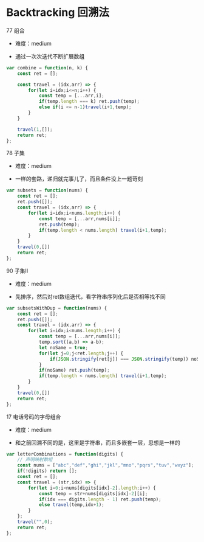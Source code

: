 <!--
 * @LastEditors: panda_liu
 * @LastEditTime: 2020-08-14 09:02:32
 * @FilePath: \yangbao-2019-developc:\Users\23163\Desktop\web\leetcode\5.Backtracking.md
 * @Description: add some description
--> 
# Backtracking 回溯法

77 组合

- 难度：medium

- 通过一次次迭代不断扩展数组

``` js
var combine = function(n, k) {
    const ret = [];

    const travel = (idx,arr) => {
        for(let i=idx;i<=n;i++) {
            const temp = [...arr,i];
            if(temp.length === k) ret.push(temp);
            else if(i <= n-1)travel(i+1,temp);
        }
    }

    travel(1,[]);
    return ret;
};
```

78 子集

- 难度：medium

- 一样的套路，递归就完事儿了，而且条件没上一题苛刻

``` js
var subsets = function(nums) {
    const ret = [];
    ret.push([]);
    const travel = (idx,arr) => {
        for(let i=idx;i<nums.length;i++) {
            const temp = [...arr,nums[i]];
            ret.push(temp);
            if(temp.length < nums.length) travel(i+1,temp);
        }
    }
    travel(0,[])
    return ret;
};
```

90 子集II

- 难度：medium

- 先排序，然后对ret数组迭代，看字符串序列化后是否相等找不同

``` js
var subsetsWithDup = function(nums) {
    const ret = [];
    ret.push([]);
    const travel = (idx,arr) => {
        for(let i=idx;i<nums.length;i++) {
            const temp = [...arr,nums[i]];
            temp.sort((a,b) => a-b);
            let noSame = true;
            for(let j=0;j<ret.length;j++) {
                if(JSON.stringify(ret[j]) === JSON.stringify(temp)) noSame = false;
            }
            if(noSame) ret.push(temp);
            if(temp.length < nums.length) travel(i+1,temp);
        }
    }
    travel(0,[])
    return ret;
};
```

17 电话号码的字母组合

- 难度：medium

- 和之前回溯不同的是，这里是字符串，而且多嵌套一层，思想是一样的

``` js
var letterCombinations = function(digits) {
    // 声明映射数组
    const nums = ["abc","def","ghi","jkl","mno","pqrs","tuv","wxyz"];
    if(!digits) return [];
    const ret = [];
    const travel = (str,idx) => {
        for(let i=0;i<nums[digits[idx]-2].length;i++) {
            const temp = str+nums[digits[idx]-2][i];
            if(idx === digits.length - 1) ret.push(temp);
            else travel(temp,idx+1);
        }
    }; 
    travel("",0);
    return ret;
};
```
